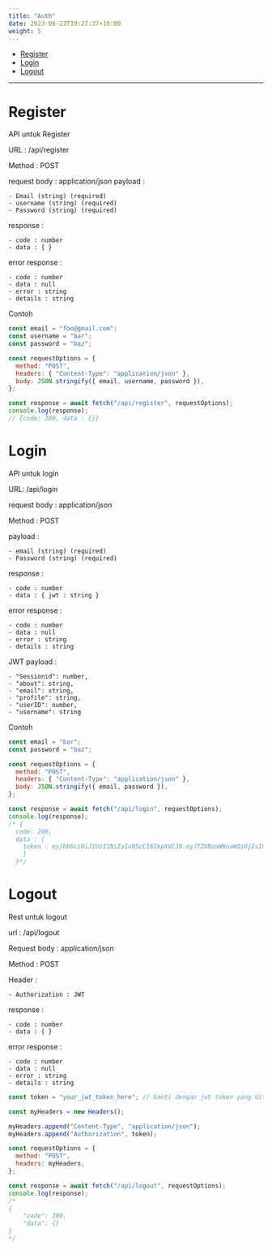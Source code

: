 ```yaml
---
title: "Auth"
date: 2023-06-23T19:27:37+10:00
weight: 5
---
```


- [Register](#register)
- [Login](#login)
- [Logout](#logout)

---

# <a name="register"></a>Register

API untuk Register

URL : /api/register

Method : POST

request body : application/json
payload :

    - Email (string) (required)
    - username (string) (required)
    - Password (string) (required)

response :

    - code : number
    - data : { }

error response :

    - code : number
    - data : null
    - error : string
    - details : string

Contoh

```javascript
const email = "foo@gmail.com";
const username = "bar";
const password = "baz";

const requestOptions = {
  method: "POST",
  headers: { "Content-Type": "application/json" },
  body: JSON.stringify({ email, username, password }),
};

const response = await fetch("/api/register", requestOptions);
console.log(response);
// {code: 200, data : {}}
```

# <a name="login" ></a> Login

API untuk login

URL: /api/login

request body : application/json

Method : POST

payload :

    - email (string) (required)
    - Password (string) (required)

response :

    - code : number
    - data : { jwt : string }

error response :

    - code : number
    - data : null
    - error : string
    - details : string

JWT payload :

    - "Sessionid": number,
    - "about": string,
    - "email": string,
    - "profile": string,
    - "userID": number,
    - "username": string

Contoh

```javascript
const email = "bar";
const password = "baz";

const requestOptions = {
  method: "POST",
  headers: { "Content-Type": "application/json" },
  body: JSON.stringify({ email, password }),
};

const response = await fetch("/api/login", requestOptions);
console.log(response);
/* {
  code: 200,
  data : { 
    token : eyJhbGciOiJIUzI1NiIsInR5cCI6IkpXVCJ9.eyJTZXNzaW9uaWQiOjIsImFib3V0IjoiSGVsbG8gaW0gdXNpbmcgdGFuZGljaGF0IiwiZW1haWwiOiJiYXJAZ21haWwuY29tIiwicHJvZmlsZSI6ImQzMDM1OGMzLTMwNmItNGE5YS1hZTIwLWQyM2Y0YWQ1MzQ2OSIsInVzZXJJRCI6MSwidXNlcm5hbWUiOiJmb28ifQ.jBokpV84B6N7SZAF_svkFWvvciHGpPaHDBdR9nWjte0
    }
  }*/
```

# <a name="logout"></a> Logout

Rest untuk logout

url : /api/logout

Request body : application/json

Method : POST

Header :

    - Authorization : JWT

response :

    - code : number
    - data : { }

error response :

    - code : number
    - data : null
    - error : string
    - details : string

```javascript
const token = "your_jwt_token_here"; // Ganti dengan jwt token yang diterima dari /api/login

const myHeaders = new Headers();

myHeaders.append("Content-Type", "application/json");
myHeaders.append("Authorization", token);

const requestOptions = {
  method: "POST",
  headers: myHeaders,
};

const response = await fetch("/api/logout", requestOptions);
console.log(response);
/*
{
    "code": 200,
    "data": {}
} 
*/
```
